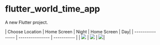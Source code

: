 # flutter_world_time_app

A new Flutter project.

| Choose Location | Home Screen | Night | Home Screen | Day|
| ---------------- | ---------------- | ----------- |
| ![](https://raw.githubusercontent.com/Ankitkj1999/world_time.dart/master/imggg.jpg) | ![](https://github.com/Ankitkj1999/world_time.dart/blob/master/imgg.jpg?raw=true) | ![](https://github.com/Ankitkj1999/world_time.dart/blob/master/img.jpg?raw=true)|
